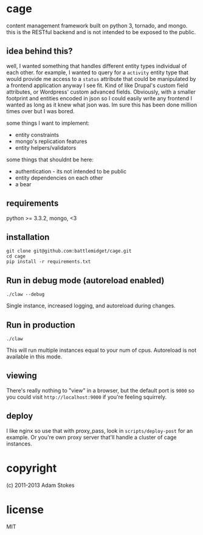 # cage

content management framework built on python 3, tornado, and
mongo. this is the RESTful backend and is not intended to be exposed
to the public.

## idea behind this?

well, I wanted something that handles different entity types
individual of each other. for example, I wanted to query for a
`activity` entity type that would provide me access to a `status`
attribute that could be manipulated by a frontend application anyway I
see fit. Kind of like Drupal's custom field attributes, or Wordpress'
custom advanced fields. Obviously, with a smaller footprint and
entities encoded in json so I could easily write any frontend I wanted
as long as it knew what json was. Im sure this has been done million
times over but I was bored.

some things I want to implement:

* entity constraints
* mongo's replication features
* entity helpers/validators

some things that shouldnt be here:

* authentication - its not intended to be public
* entity dependencies on each other
* a bear

## requirements

python >= 3.3.2, mongo, <3

## installation

	git clone git@github.com:battlemidget/cage.git
	cd cage
	pip install -r requirements.txt

## Run in debug mode (autoreload enabled)

	./claw --debug

Single instance, increased logging, and autoreload during changes.

## Run in production

    ./claw

This will run multiple instances equal to your num of cpus. Autoreload
is not available in this mode.

## viewing

There's really nothing to "view" in a browser, but the default port is
`9000` so you could visit `http://localhost:9000` if you're feeling
squirrely.

## deploy

I like nginx so use that with proxy_pass, look in
`scripts/deploy-post` for an example. Or you're own proxy server
that'll handle a cluster of cage instances.

# copyright

(c) 2011-2013 Adam Stokes

# license

MIT
